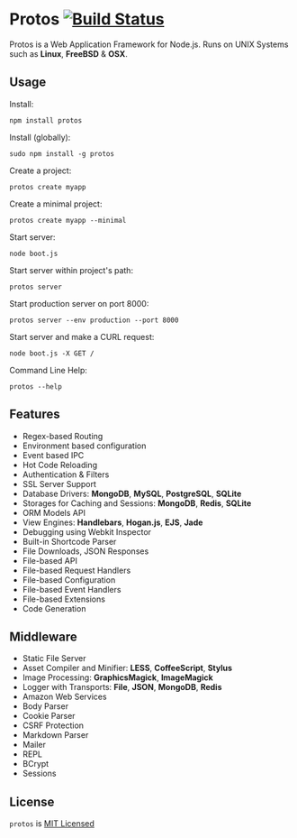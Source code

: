 
# Protos [![Build Status](https://secure.travis-ci.org/derdesign/protos.png)](http://travis-ci.org/derdesign/protos)

Protos is a Web Application Framework for Node.js. Runs on UNIX Systems such as **Linux**, **FreeBSD** & **OSX**.


## Usage

Install:

    npm install protos
    
Install (globally):
  
    sudo npm install -g protos

Create a project:

    protos create myapp

Create a minimal project:

    protos create myapp --minimal

Start server:
    
    node boot.js

Start server within project's path:

    protos server

Start production server on port 8000:

    protos server --env production --port 8000
    
Start server and make a CURL request:

    node boot.js -X GET /
    
Command Line Help:

    protos --help


## Features

- Regex-based Routing
- Environment based configuration
- Event based IPC
- Hot Code Reloading
- Authentication & Filters
- SSL Server Support
- Database Drivers: **MongoDB**, **MySQL**, **PostgreSQL**, **SQLite**
- Storages for Caching and Sessions: **MongoDB**, **Redis**, **SQLite**
- ORM Models API
- View Engines: **Handlebars**, **Hogan.js**, **EJS**, **Jade**
- Debugging using Webkit Inspector
- Built-in Shortcode Parser
- File Downloads, JSON Responses
- File-based API
- File-based Request Handlers
- File-based Configuration
- File-based Event Handlers
- File-based Extensions
- Code Generation


## Middleware

- Static File Server
- Asset Compiler and Minifier: **LESS**, **CoffeeScript**, **Stylus**
- Image Processing: **GraphicsMagick**, **ImageMagick**
- Logger with Transports: **File**, **JSON**, **MongoDB**, **Redis**
- Amazon Web Services
- Body Parser
- Cookie Parser
- CSRF Protection
- Markdown Parser
- Mailer
- REPL
- BCrypt
- Sessions


## License

`protos` is [MIT Licensed](https://github.com/derdesign/protos/blob/master/LICENSE)